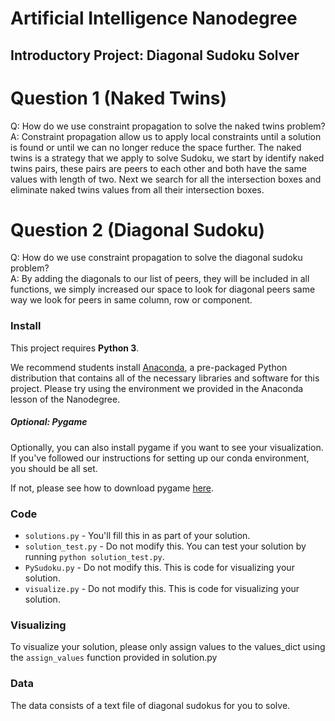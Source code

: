 # Artificial Intelligence Nanodegree
## Introductory Project: Diagonal Sudoku Solver

# Question 1 (Naked Twins)
Q: How do we use constraint propagation to solve the naked twins problem?  
A: Constraint propagation allow us to apply local constraints until a solution is found or until we can no longer reduce
the space further.
The naked twins is a strategy that we apply to solve Sudoku, we start by identify naked twins pairs, these pairs are peers to
each other and both have the same values with length of two. Next we search for all the intersection boxes and eliminate 
naked twins values from all their intersection boxes.

# Question 2 (Diagonal Sudoku)
Q: How do we use constraint propagation to solve the diagonal sudoku problem?  
A: By adding the diagonals to our list of peers, they will be included in all functions, we simply increased our space 
to look for diagonal peers same way we look for peers in same column, row or component.

### Install

This project requires **Python 3**.

We recommend students install [Anaconda](https://www.continuum.io/downloads), a pre-packaged Python distribution that contains all of the necessary libraries and software for this project. 
Please try using the environment we provided in the Anaconda lesson of the Nanodegree.

##### Optional: Pygame

Optionally, you can also install pygame if you want to see your visualization. If you've followed our instructions for setting up our conda environment, you should be all set.

If not, please see how to download pygame [here](http://www.pygame.org/download.shtml).

### Code

* `solutions.py` - You'll fill this in as part of your solution.
* `solution_test.py` - Do not modify this. You can test your solution by running `python solution_test.py`.
* `PySudoku.py` - Do not modify this. This is code for visualizing your solution.
* `visualize.py` - Do not modify this. This is code for visualizing your solution.

### Visualizing

To visualize your solution, please only assign values to the values_dict using the ```assign_values``` function provided in solution.py

### Data

The data consists of a text file of diagonal sudokus for you to solve.